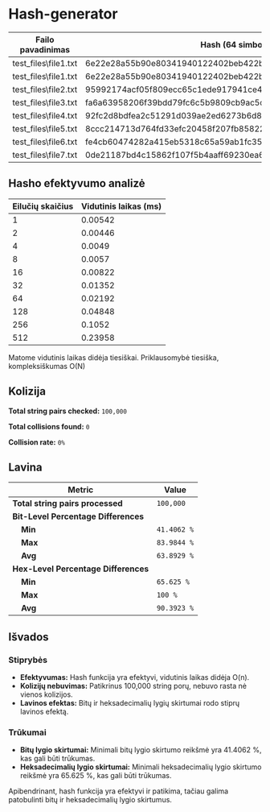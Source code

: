 # Hash-generator

| Failo pavadinimas          | Hash (64 simbolių hex)                                                      |
|----------------------------|-----------------------------------------------------------------------------|
| test_files\file1.txt       | 6e22e28a55b90e80341940122402beb422bf3570a8116c7e8c1b647554fa8b88            |
| test_files\file1.txt       | 6e22e28a55b90e80341940122402beb422bf3570a8116c7e8c1b647554fa8b88            |
| test_files\file2.txt       | 95992174acf05f809ecc65c1ede917941ce469381e2ff8dc27190e4798a0491e            |
| test_files\file3.txt       | fa6a63958206f39bdd79fc6c5b9809cb9ac5c168a28003cb38546805ccdc9bcf            |
| test_files\file4.txt       | 92fc2d8bdfea2c51291d039ae2ed6273b6d86e879694419122f9bcf2aac59167            |
| test_files\file5.txt       | 8ccc214713d764fd33efc20458f207fb85822013f906d025be7e348384a3a413            |
| test_files\file6.txt       | fe4cb60474282a415eb5318c65a59ab1fc35c9ae875bd43fa7db707f483b8ec1            |
| test_files\file7.txt       | 0de21187bd4c15862f107f5b4aaff69230ea6e9b19bb80946100795e88c00888            |

## Hasho efektyvumo analizė
 
| Eilučių skaičius | Vidutinis laikas (ms) |
|------------------|-----------------------|
| 1                | 0.00542               |
| 2                | 0.00446               |
| 4                | 0.0049                |
| 8                | 0.0057                |
| 16               | 0.00822               |
| 32               | 0.01352               |
| 64               | 0.02192               |
| 128              | 0.04848               |
| 256              | 0.1052                |
| 512              | 0.23958               |

Matome vidutinis laikas didėja tiesiškai. Priklausomybė tiesiška, kompleksiškumas O(N)

## Kolizija

**Total string pairs checked:** `100,000`

**Total collisions found:** `0`

**Collision rate:** `0%`

## Lavina

| Metric                          | Value       |
|---------------------------------|-------------|
| **Total string pairs processed**| `100,000`   |
| **Bit-Level Percentage Differences** |         |
| &nbsp;&nbsp;&nbsp;&nbsp;**Min** | `41.4062 %` |
| &nbsp;&nbsp;&nbsp;&nbsp;**Max** | `83.9844 %` |
| &nbsp;&nbsp;&nbsp;&nbsp;**Avg** | `63.8929 %` |
| **Hex-Level Percentage Differences** |         |
| &nbsp;&nbsp;&nbsp;&nbsp;**Min** | `65.625 %`  |
| &nbsp;&nbsp;&nbsp;&nbsp;**Max** | `100 %`     |
| &nbsp;&nbsp;&nbsp;&nbsp;**Avg** | `90.3923 %` |

## Išvados

### Stiprybės
- **Efektyvumas:** Hash funkcija yra efektyvi, vidutinis laikas didėja O(n).
- **Kolizijų nebuvimas:** Patikrinus 100,000 string porų, nebuvo rasta nė vienos kolizijos.
- **Lavinos efektas:** Bitų ir heksadecimalių lygių skirtumai rodo stiprų lavinos efektą.

### Trūkumai
- **Bitų lygio skirtumai:** Minimali bitų lygio skirtumo reikšmė yra 41.4062 %, kas gali būti trūkumas.
- **Heksadecimalių lygio skirtumai:** Minimali heksadecimalių lygio skirtumo reikšmė yra 65.625 %, kas gali būti trūkumas.

Apibendrinant, hash funkcija yra efektyvi ir patikima, tačiau galima patobulinti bitų ir heksadecimalių lygio skirtumus.
